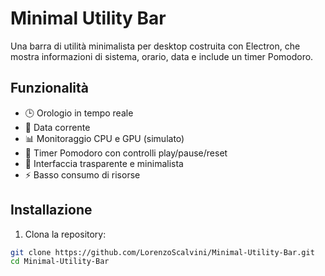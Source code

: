 # Minimal Utility Bar

Una barra di utilità minimalista per desktop costruita con Electron, che mostra informazioni di sistema, orario, data e include un timer Pomodoro.

## Funzionalità

- 🕒 Orologio in tempo reale
- 📅 Data corrente
- 📊 Monitoraggio CPU e GPU (simulato)
- 🍅 Timer Pomodoro con controlli play/pause/reset
- 🎨 Interfaccia trasparente e minimalista
- ⚡ Basso consumo di risorse

## Installazione

1. Clona la repository:
```bash
git clone https://github.com/LorenzoScalvini/Minimal-Utility-Bar.git
cd Minimal-Utility-Bar